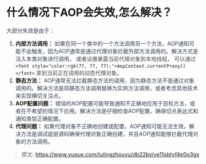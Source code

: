 # 什么情况下AOP会失效,怎么解决？

<font style="color:rgb(55, 65, 81);">  
大部分失效是由于：</font>

1. **内部方法调用：**<font style="color:rgb(55, 65, 81);"> 如果在同一个类中的一个方法调用另一个方法，AOP通知可能不会触发，因为AOP通常是通过代理对象拦截外部方法调用的。解决方式是注入本类对象进行调用， 或者</font><font style="color:rgb(77, 77, 77);">设置暴露当前代理对象到本地线程， 可以通过</font>`<font style="color:rgb(77, 77, 77);">AopContext.currentProxy()</font>`<font style="color:rgb(77, 77, 77);"> 拿到当前正在调用的动态代理对象。</font>
2. **静态方法：**<font style="color:rgb(55, 65, 81);"> AOP通常无法拦截静态方法的调用，因为静态方法不是通过对象调用的。解决方法是将静态方法调用替换为实例方法调用，或者考虑其他技术来实现横切关注点。</font>
3. **AOP配置问题：**<font style="color:rgb(55, 65, 81);"> 错误的AOP配置可能导致通知不正确地应用于目标方法，或者在不希望的情况下应用。解决方法是仔细检查AOP配置，确保切点表达式和通知类型正确配置。</font>
4. **代理问题：**<font style="color:rgb(55, 65, 81);"> 如果代理对象不正确地创建或配置，AOP通知可能无法生效。解决方法是调试底层源码确保代理对象正确创建，并且AOP通知能够拦截代理对象的方法调用。</font>



> 原文: <https://www.yuque.com/tulingzhouyu/db22bv/ye11sbtyf4e0o3gx>